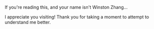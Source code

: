 If you're reading this, and your name isn't Winston Zhang...

I appreciate you visiting! Thank you for taking a moment to attempt to understand me better.
